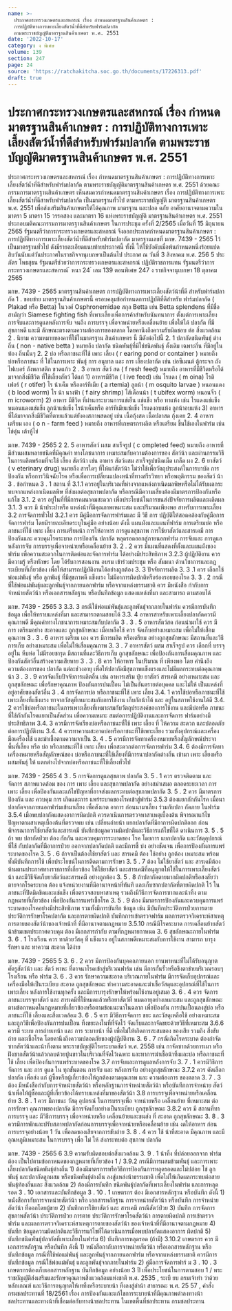 ```yaml
---
name: >-
  ประกาศกระทรวงเกษตรและสหกรณ์ เรื่อง กำหนดมาตรฐานสินค้าเกษตร :
  การปฏิบัติทางการเพาะเลี้ยงสัตว์น้ำที่ดีสำหรับฟาร์มปลากัด
  ตามพระราชบัญญัติมาตรฐานสินค้าเกษตร พ.ศ. 2551
date: '2022-10-17'
category: ง พิเศษ
volume: 139
section: 247
page: 24
source: 'https://ratchakitcha.soc.go.th/documents/17226313.pdf'
draft: true
---
```


# ประกาศกระทรวงเกษตรและสหกรณ์ เรื่อง กำหนดมาตรฐานสินค้าเกษตร : การปฏิบัติทางการเพาะเลี้ยงสัตว์น้ำที่ดีสำหรับฟาร์มปลากัด ตามพระราชบัญญัติมาตรฐานสินค้าเกษตร พ.ศ. 2551

ประกาศกระทรวงเกษตรและสหกรณ์ เรื่อง กำหนดมาตรฐานสินค้าเกษตร : การปฏิบัติทางการเพาะเลี้ยงสัตว์น้ำที่ดีสำหรับฟาร์มปลากัด ตามพระราชบัญญัติมาตรฐานสินค้าเกษตร พ.ศ. 2551 ด้วยคณะกรรมการมาตรฐานสินค้าเกษตร เห็นสมควรกำหนดมาตรฐานสินค้าเกษตร เรื่อง การปฏิบัติทางการเพาะเลี้ยงสัตว์น้ำที่ดีสาหรับฟาร์มปลากัด เป็นมาตรฐานทั่วไป ตามพระราชบัญญัติ มาตรฐานสินค้าเกษตร พ.ศ. 2551 เพื่อส่งเสริมสินค้าเกษตรให้ได้คุณภาพ มาตรฐาน และปลอ ดภัย อาศัยอานาจตามความในมาตรา 5 มาตรา 15 วรรคสอง และมาตรา 16 แห่งพระราชบัญญัติ มาตรฐานสินค้าเกษตร พ.ศ. 2551 ประกอบมติคณะกรรมการมาตรฐานสินค้าเกษตร ในการประชุม ครั้งที่ 2/2565 เมื่อวันที่ 15 มิถุนายน 2565 รัฐมนตรีว่าการกระทรวงเกษตรและสหกรณ์ จึงออกประกาศกำหนดมาตรฐานสินค้าเกษตร : การปฏิบัติทางการเพาะเลี้ยงสัตว์น้ำที่ดีสำหรับฟาร์มปลากัด มาตรฐานเลขที่ มกษ. 7439 - 2565 ไว้เป็นมาตรฐานทั่วไป ดังมีรายละเอียดแนบท้ายประกาศนี้ ทั้งนี้ ให้ใช้บังคับเมื่อพ้นกำหนดหนึ่งร้อยแปดสิบวันนับแต่วันประกาศในราชกิจจานุเบกษาเป็นต้นไป ประกาศ ณ วันที่ 3 สิงหาคม พ.ศ. 256 5 ประภัตร โพธสุธน รัฐมนตรีช่วยว่าการกระทรวงเกษตรและสหกรณ์ ปฏิบัติราชการแทน รัฐมนตรีว่าการกระทรวงเกษตรและสหกรณ์ ้ หนา 24 ่ เลม 139 ตอนพิเศษ 247 ง ราชกิจจานุเบกษา 18 ตุลาคม 2565

มกษ. 7439 - 2565 มาตรฐานสินค้าเกษตร การปฏิบัติทางการเพาะเลี้ยงสัตว์น้าที่ดี สำหรับฟาร์มปลากัด 1 . ขอบข่าย มาตรฐานสินค้าเกษตรนี้ ครอบคลุมข้อกำหนดการปฏิบัติที่ดีสำหรับ ฟาร์มปลากัด ( Plakad หรือ Betta) ในวงศ์ Osphronemidae สกุล Betta เช่น Betta splendens ที่มีชื่อสามัญว่า Siamese fighting fish ที่เพาะเลี้ยงเพื่อการค้าสำหรับนันทนาการ ตั้งแต่การเพาะเลี้ยง การจับและการดูแลหลังการจับ จนถึง การบรรจุ เพื่อจาหน่ายหรือเคลื่อนย้าย เพื่อให้ได้ ปลากัด ที่มี สุขภาพดี และมี ลักษณะตรงตามความต้องการของตลาด โดยคานึงถึงความรับผิดชอบ ต่อ สิ่งแวดล้อม 2 . นิยาม ความหมายของคาที่ใช้ในมาตรฐาน สินค้าเกษตร นี้ มีดังต่อไปนี้ 2. 1 ปลากัดชนิดพันธุ์ ต่างถิ่น ( non - native betta ) หมายถึง ปลากัด ชนิดพันธุ์ที่มิใช่ชนิดพันธุ์ ดั้งเดิม เฉพาะถิ่น ที่มีอยู่ใน ท้อง ถิ่นนั้นๆ 2. 2 บ่อ หรือภาชนะที่ใช้ เพาะ เลี้ยง ( r earing pond or container ) หมายถึง บ่อหรือภาชนะ ที่ ใช้ในการเพาะ พันธุ์ การ อนุบาล และ การ เลี้ยงปลากัด เช่น บ่อซีเมนต์ ตู้กระจก ถังไฟเบอร์ ถังพลาสติก ขวดแก้ว 2 . 3 อาหาร สัตว์ สด ( f resh feed) หมายถึง อาหารที่มีชีวิตหรือได้มาจากสิ่งมีชีวิต ที่ใช้เลี้ยงสัตว์ ได้แก่ 1) อาหารมีชีวิต ( l ive feed) เช่น ไรแดง ( m oina) โรติเฟอร์ ( r otifer) ไร น้าเค็ม หรืออาร์ทีเมีย ( a rtemia) ลูกน้า ( m osquito larvae ) หนอนแดง ( b lood worm) ไร น้า นางฟ้า ( f airy shrimp) ไส้เดือนน้า ( t ubifex worm) หนอนจิ๋ว ( m icroworm) 2) อาหาร มีชีวิต ที่ผ่านกระบวนการแช่เย็น แช่แข็ง หรือ ทาแห้ง เช่น ไรแดงแช่แข็ง หนอนแดงแช่แข็ง ลูกน้าแช่แข็ง ไรน้าเค็มหรือ อาร์ทีเมียแช่แข็ง ไรแดงอบแห้ง ลูกน้าอบแห้ง 3) อาหารที่ได้มาจากสิ่งมีชีวิตที่ตายแล้วแต่ยังคงสภาพสดอยู่ เช่น เนื้อกุ้งสด เนื้อปลาสด กุ้งเคย 2. 4 อาหาร เตรียม เอง ( o n - farm feed ) หมายถึง อาหารที่เกษตรกรผลิต หรือเตรียม ขึ้นใช้เองในฟาร์ม เช่น ไข่ตุ๋น เต้าหู้ไข่

มกษ. 7439 - 2565 2 2. 5 อาหารสัตว์ ผสม สาเร็จรูป ( c ompleted feed) หมายถึง อาหารที่มีส่วนผสมหลายชนิดที่มีคุณค่า ทางโภชนาการ เหมาะสมกับความต้องการของ สัตว์น้า และผ่านกรรมวิธีในการผลิตพร้อมที่จะใช้ เลี้ยง สัตว์น้า เช่น อาหาร สัตว์ผสม สาเร็จรูปชนิดเม็ด เกล็ด ผง 2. 6 ยาสัตว์ ( v eterinary drug) หมายถึง สารใดๆ ที่ให้แก่สัตว์น้า ไม่ว่าใช้เพื่อวัตถุประสงค์ในการบาบัด การป้องกัน หรือการวินิจฉัยโรค หรือเพื่อการเปลี่ยนแปลงหน้าที่ทางสรีรวิทยา หรือพฤติกรรม ของสัตว์ น้า 3 . ข้อกำหนด 3 . 1 สถาน ที่ 3.1.1 ควรอยู่ในบริเวณที่ห่างจากแหล่งกาเนิดมลพิษหรือไม่ได้รับผลกระทบจากแหล่งกาเนิดมลพิษ ที่ส่งผลต่อสุขภาพปลากัด หรือกรณีมีความเสี่ยงต้องมีมาตรการป้องกันหรือแก้ไข 3.1. 2 ควร อยู่ในที่ที่มีการคมนาคมสะดวก เพื่อประโยชน์ในการขนส่งปัจจัยการผลิตและผลิตผล 3.1. 3 ควร มี น้าประปาหรือ แหล่งน้าที่มีคุณภาพเหมาะสม และปริมาณเพียงพอ สาหรับการเพาะเลี้ยง 3.2 การจัดการทั่วไป 3.2.1 ควร มีคู่มือการจัดการฟาร์มและ มี วิธี การ ปฏิบัติให้สอดคล้องกับคู่มือการจัดการฟาร์ม โดยมีรายละเอียดระบุในคู่มือ อย่างน้อย ดังนี้ แผนผังและแผนที่ฟาร์ม การเตรียมบ่อ หรือภาชนะที่ใช้ เพาะ เลี้ยง การเตรียมน้า การให้อาหาร การดูแลสุขภาพ การใช้ยาสัตว์และสารเคมี การป้องกันและ ควบคุมโรคระบาด การป้องกัน ปลากัด หลุดรอดออกสู่ภายนอกฟาร์ม การจับและ การดูแลหลังการจับ การบรรจุเพื่อจาหน่ายหรือเคลื่อนย้าย 3. 2 . 2 ควร มีแผนที่แสดงที่ตั้งและแผนผังของฟาร์ม เพื่อความสะดวกในการติดต่อและจัดการฟาร์ม ได้อย่างมีประสิทธิภาพ 3.2.3 ผู้ปฏิบัติงาน ควร มีความรู้ หรือทักษะ โดย ได้รับการสอนงาน อบรม เข้าร่วมประชุม หรือ สัมมนา ด้านวิชาการและกฎระเบียบที่เกี่ยวข้อง เพื่อให้สามารถปฏิบัติงานได้อย่างถูกต้อง 3. 3 ปัจจัยการผลิต 3. 3 .1 ควร เลือกใช้พ่อแม่พันธุ์ หรือ ลูกพันธุ์ ที่มีสุขภาพดี แข็งแรง ไม่มีอาการผิดปกติหรือร่องรอยของโรค 3. 3 . 2 กรณีที่ใช้พ่อแม่พันธุ์และลูกพันธุ์จากภายนอกฟาร์ม หรือจากแหล่งธรรมชาติ ควร มีหนังสือ กำกับการจำหน่ายสัตว์น้า หรือเอกสารหลักฐาน หรือบันทึกข้อมูล แสดงแหล่งที่มา และสามารถ ตามสอบได้

มกษ. 7439 - 2565 3 3.3. 3 กรณีใช้พ่อแม่พันธุ์และลูกพันธุ์จากภายในฟาร์ม ควรมีการบันทึกข้อมูล เพื่อให้ทราบแหล่งที่มา และสามารถตามสอบได้ 3.3. 4 อาหารสาหรับเพาะเลี้ยงปลากัดควรมีคุณภาพดี มีคุณค่าทางโภชนาการเหมาะสมกับปลากัด 3 . 3 . 5 อาหารสัตว์สด ก่อนนำมาใช้ ควร มีการ เตรียมอย่าง สะอาดและ ถูกสุขลักษณะ เมื่อเหลือใช้ ควร จัดเก็บอย่างเหมาะสม เพื่อไม่ให้เสื่อมคุณภาพ 3 . 3 . 6 อาหาร เตรียม เอง ควร มีการผลิต หรือเตรียม อย่างถูกสุขลักษณะ มีสถานที่และวิธีการเก็บ อย่างเหมาะสม เพื่อไม่ให้เสื่อมคุณภาพ 3. 3 . 7 อาหารสัตว์ ผสม สาเร็จรูป ควร เลือกที่ บรรจุ อยู่ใน หีบห่อ ไม่มีรอยชารุด มีสถานที่และวิธีการเก็บ ถูกสุขลักษณะ เพื่อป้องกันการเสื่อมคุณภาพ และป้องกันสัตว์อื่นสร้างความเสียหาย 3 . 3 . 8 ควร ให้อาหาร ในปริมาณ ที่ เพียงพอ โดย คำนึงถึง ความต้องการของ ปลากัด แต่ละช่วงอายุ เพื่อให้ปลากัดมีสุขภาพแข็งแรงและไม่มีผลกระทบต่อคุณภาพน้า 3 . 3 . 9 ควรจัดเก็บปัจจัยการผลิตอื่น เช่น อาหารเสริม ปุ๋ย ยาสัตว์ สารเคมี อย่างเหมาะสม และถูกสุขลักษณะ เพื่อรักษาคุณภาพ ป้องกันการปนเปื้อน ไม่เป็นอันตรายต่อบุคคล และไม่ให้ เป็นแหล่งที่อยู่อาศัยของสัตว์อื่น 3 . 4 การจัดการบ่อ หรือภาชนะที่ใช้ เพาะ เลี้ยง 3.4. 1 ควรใช้บ่อหรือภาชนะที่ใช้เพาะเลี้ยงที่แข็งแรง ทาจากวัสดุที่เหมาะสมกับการใช้งาน เก็บกักน้าได้ และ อยู่ในสภาพใช้งานได้ดี 3.4. 2 ควรใช้บ่อหรือภาชนะในการเพาะเลี้ยงที่เหมาะสมกับวัตถุประสงค์ของการใช้งาน และมีบ่อหรือ ภาชนะที่ใช้กักกันโรคแยกเป็นสัดส่วน เพื่อความเหมาะ สมต่อการปฏิบัติงานและการจัดการ ฟาร์มอย่างมีประสิทธิภาพ 3.4. 3 ควรมีการจัดเรียงบ่อหรือภาชนะที่ใช้ เพาะ เลี้ยง ที่ ให้ความ สะดวก และปลอดภัยต่อการปฏิบัติงาน 3.4. 4 ควรทาความสะอาดบ่อหรือภาชนะที่ใช้เพาะเลี้ยง รวมทั้งอุปกรณ์และเครื่องมือเครื่องใช้ และฆ่าเชื้อตามความจาเป็น 3. 4 . 5 ควรมีการจัดทาเครื่องหมายหรือสัญลักษณ์ประจา พื้นที่เลี้ยง หรือ บ่อ หรือภาชนะที่ใช้ เพาะ เลี้ยง เพื่อสะดวกต่อการจัดการฟาร์ม 3.4. 6 ต้องมีการจัดทาเครื่องหมายหรือสัญลักษณ์ของ บ่อหรือภาชนะที่ใช้เลี้ยงที่มีการนาปลากัดต่างถิ่น เข้ามา เพาะ เลี้ยงหรือผสมพันธุ์ ให้ แตกต่างไปจากบ่อหรือภาชนะที่ใช้เลี้ยงทั่วไป

มกษ. 7439 - 2565 4 3 . 5 การจัดการดูแลสุขภาพ ปลากัด 3. 5 . 1 ควร ตรวจติดตาม และจัดการ สภาพแวดล้อม ของ การ เพาะ เลี้ยง และสุขภาพปลากัด อย่างสม่าเสมอ ตลอดระยะเวลา การ เพาะ เลี้ยง เพื่อป้องกันและแก้ไขปัญหาที่อาจส่งผลกระทบต่อสุขภาพปลากัด 3. 5 . 2 ควร มีมาตรการป้องกัน และ ควบคุม การ เกิดและการ แพร่ระบาดของโรคเข้าสู่ฟาร์ม 3.5.3 ต้องแยกกักกันโรค เมื่อนาปลากัดจากภายนอกฟาร์มเข้ามาเลี้ยง เพื่อสังเกต อาการ ก่อนนามาเลี้ยง ร่วมกับปลา กัดภาย ในฟาร์ม 3.5.4 เมื่อพบปลากัดแสดงอาการผิดปกติ ควรดาเนินการตรวจหาสาเหตุเบื้องต้น พิจารณาแก้ไข ปัญหาตามสาเหตุเบื้องต้นที่ตรวจพบ เช่น เปลี่ยนถ่ายน้า แยกปลากัดที่มีอาการผิดปกติออก ก่อนพิจารณาการใช้ยาสัตว์และสารเคมี บันทึกข้อมูลความผิดปกติและวิธีการแก้ไขที่ได้ ดาเนินการ 3. 5 . 5 ถ้า พบ ปลากัดป่วย ต้อง กักกัน และควบคุมการระบาดของ โรค โดยการ แยกปลากัด และวัสดุอุปกรณ์ที่ใช้ กับปลากัดที่มีอาการป่วย ออกจากปลากัดปกติ และมีการชี้ บ่ง อย่างชัดเจน เพื่อการป้องกันการแพร่ระบาดของโรค 3. 5 . 6 ถ้าจาเป็นต้องใช้ยาสัตว์ และ สารเคมี ต้อง ใช้อย่าง ถูกต้อง เหมาะสม พร้อมทั้งมีบันทึกการใช้ เพื่อประโยชน์ในการติดตามการรักษา 3. 5 . 7 ต้อง ไม่ใช้ยาสัตว์ และ สารเคมีต้องห้ามตามประกาศทางราชการที่เกี่ยวข้อง ให้ใช้ยาสัตว์ และสารเคมีที่อนุญาตให้ใช้ในการเพาะเลี้ยงสัตว์น้า และมีวิธีจัดเก็บยาสัตว์และสารเคมี อย่างถูกต้อง 3. 5 . 8 ถ้าปลากัดตายมากผิดปกติหรือสงสัยว่าตายจากโรคระบาด ต้อง แจ้งหน่วยงานที่มีอานาจหน้าที่ทันที และเก็บซากปลากัดที่ตายผิดปกติ ไว้ ในภาชนะที่ปิดมิดชิดและแช่แข็ง เพื่อตรวจสอบหาสาเหตุ รวมถึงมีวิธีการจัดการซากและน้าทิ้ง ตามกฎหมายที่เกี่ยวข้อง เพื่อป้องกันการแพร่เชื้อโรค 3. 5 . 9 ต้อง มีมาตรการป้องกันและควบคุมการแพร่ระบาดของโรคอย่างมีประสิทธิภาพ รวมทั้งมีการบันทึก ข้อมูล เช่น มีบันทึกประวัติการป่วยการตาย ประวัติการรักษาโรคปลากัด และการตายผิดปกติ บันทึกการเข้าตรวจฟาร์ม ผลการตรวจวิเคราะห์สาเหตุการตายของสัตว์น้าของเจ้าหน้าที่ ที่มีอานาจตามกฎหมาย 3.5.10 กรณีมีโรคระบาด การเคลื่อนย้ายสัตว์น้าข้ามเขตประกาศควบคุม ต้อง มีเอกสารกำกับ ตามที่กฎหมายกาหนด 3. 6 สุขลักษณะภายในฟาร์ม 3. 6 . 1 โรงเรือน ควร ทาด้วยวัสดุ ที่ แข็งแรง อยู่ในสภาพดีเหมาะสมกับการใช้งาน สามารถ บารุงรักษา และ ทาความ สะอาด ได้ง่าย

มกษ. 7439 - 2565 5 3. 6 . 2 ควร มีการป้องกันบุคคลภายนอก ยานพาหนะที่ไม่ได้รับอนุญาต ศัตรูสัตว์น้า และ สัตว์ พาหะ ที่อาจนาโรคเข้าสู่บริเวณฟาร์ม เช่น มีการกั้นรั้วหรือขึงตาข่ายบริเวณรอบๆ โรงเรือน หรือ ฟาร์ม 3. 6 . 3 ควร รักษาความสะอาด บริเวณภายในฟาร์ม มีการจัดเก็บอุปกรณ์และเครื่องมือให้เป็นระเบียบ สะอาด ถูกสุขลักษณะ ทำความสะอาดและฆ่าเชื้อวัสดุและอุปกรณ์ที่ใช้ในการเพาะเลี้ยง หลังการใช้งานทุกครั้ง และมีการบารุงรักษาให้พร้อมใช้งานอยู่เสมอ 3. 6 . 4 ควร จัดการภาชนะบรรจุยาสัตว์ และ สารเคมีที่ใช้หมดแล้วหรือยาสัตว์ที่ หมดอายุอย่างเหมาะสม และถูกสุขลักษณะ ตามข้อกาหนดในกฎหมายที่เกี่ยวข้องหรือตามข้อแนะนาในฉลาก เพื่อป้องกัน การปนเปื้อนลงสู่บ่อ หรือภาชนะที่ใช้ เลี้ยงและสิ่งแวดล้อม 3. 6 . 5 ควร มีวิธีการจัดการ ขยะ และวัสดุเหลือใช้ อย่างเหมาะสมและถูกวิธีเพื่อป้องกันการปนเปื้อน ทิ้งขยะลงในที่ที่จัดไว้ จัดเก็บและกาจัดขยะด้วยวิธีที่เหมาะสม 3.6.6 ควรมี ระบบ การถ่ายเทน้า และ การ ระบายน้า ที่ดี เพื่อไม่ให้เกิดการสะสมของ ของเสีย รวมถึง สิ่งขับถ่าย และเชื้อโรค โดยคานึงถึงความปลอดภัยของผู้ปฏิบัติงาน 3. 6 . 7 กรณีเกิดโรคระบาด ต้องกำจัดซากสัตว์น้าและน้าทิ้งตาม พระราชบัญญัติโรคระบาดสัตว์ พ.ศ. 2558 เช่น กาจัดซากด้วยการเผา หรือฝังซากสัตว์น้าแล้วกลบด้วยปูนขาวในบริเวณที่จัดไว้เฉพาะ และทาการฆ่าเชื้อน้าทิ้งและบ่อ หรือภาชนะที่ใช้ เลี้ยง เพื่อป้องกันการแพร่ระบาดของโรค 3.7 การจับและการดูแลหลังการจับ 3. 7 . 1 ควรมีวิธีการจัดการ และ การ ดูแล ใน ทุกขั้นตอน การจับ และ หลังการจับ อย่างถูกสุขลักษณะ 3.7.2 ควร คัดเลือกปลากัด เพื่อส่ง แก่ ผู้ซื้อหรือผู้เกี่ยวข้องให้ถูกต้องตามคุณภาพ และ ความต้องการ ของตลาด 3. 7 . 3 ต้อง มีหนังสือกำกับการจำหน่ายสัตว์น้า หรือหลักฐานการจำหน่ายสัตว์น้า หรือบันทึกการจำหน่าย สัตว์น้าเพื่อให้ผู้ซื้อและผู้ที่เกี่ยวข้องได้ทราบแหล่งที่มาของสัตว์น้า 3.8 การบรรจุเพื่อจาหน่ายหรือเคลื่อนย้าย 3. 8 . 1 ควร มีภาชนะ วัสดุ อุปกรณ์ ในการบรรจุเพื่อ จาหน่ายหรือ เคลื่อนย้าย ที่เหมาะสม ต่อการรักษา คุณภาพของปลากัด มีการจัดเก็บอย่างเป็นระเบียบ ถูกสุขลักษณะ 3.8.2 ควร มี สถานที่ทาการบรรจุ และ มีวิธีการบรรจุ เพื่อจาหน่ายหรือ เคลื่อนย้ายและขนส่ง ที่ สะอาด ถูกสุขลักษณะ 3. 8 . 3 ควรมีการพักและปรับสภาพปลากัดก่อนการบรรจุเพื่อจาหน่ายหรือเคลื่อนย้าย เช่น งดให้อาหาร ก่อน การบรรจุอย่างน้อย 1 วัน เพื่อลดของเสียจากการขับถ่าย 3. 8 . 4 ควร ใช้ น้าที่สะอาด มีคุณภาพ และมีอุณหภูมิเหมาะสม ในการบรรจุ เพื่อ ไม่ ให้ ส่งกระทบต่อ สุขภาพ ปลากัด

มกษ. 7439 - 2565 6 3.9 ความรับผิดชอบต่อสิ่งแวดล้อม 3. 9 . 1 น้าทิ้ง ที่ปล่อยออกจาก ฟาร์ม ต้อง เป็นไปตามข้อกาหนดของกฎหมายที่เกี่ยวข้อง 1 / 3.9.2 กรณีมีการผสมข้ามพันธุ์ และการเพาะเลี้ยงปลากัดชนิดพันธุ์ต่างถิ่น 1) ต้องมีมาตรการหรือวิธีการป้องกันการหลุดรอดและไม่ปล่อย ไข่ ลูกพันธุ์ และปลากัดลูกผสม หรือชนิดพันธุ์ต่างถิ่น ลงสู่แหล่งน้าธรรมชาติ เพื่อไม่ให้เกิดผลกระทบต่อสายพันธุ์ท้องถิ่นและ สิ่งแวดล้อม 2) ต้องมีการบันทึก ชนิดพันธุ์ปลากัดที่เพาะเลี้ยงในฟาร์ม และการหลุดรอด 3 . 10 เอกสารและบันทึกข้อมูล 3 . 10 . 1 เกษตรกร ต้อง มีเอกสารหลักฐาน หรือบันทึก ดังนี้ 1) หนังสือกากับการจาหน่ายสัตว์น้า หรือ เอกสารหลักฐาน การจาหน่ายสัตว์น้า หรือบันทึก การจำหน่ายสัตว์น้า ที่ออกโดยผู้ขาย 2) บันทึกการใช้ยาสัตว์ และ สารเคมี กรณีสัตว์ป่วย 3) บันทึก การจัดการสุขภาพสัตว์น้า ประวัติการป่วย การตาย ประวัติการรักษาโรคสัตว์น้า การตายผิดปกติ การเข้าตรวจฟาร์ม และผลการตรวจวิเคราะห์สาเหตุการตายของสัตว์น้า ของเจ้าหน้าที่ที่มีอานาจตามกฎหมาย 4) บันทึก ข้อมูลความผิดปกติและวิธีการแก้ไขที่ได้ดาเนินการเมื่อพบปลากัดแสดงอาการ ผิดปกติ 5) บันทึกชนิดพันธุ์ปลากัดที่เพาะเลี้ยงในฟาร์ม 6) บันทึกการหลุดรอด (ถ้ามี) 3.10.2 เกษตรกร ควร มีเอกสารหลักฐาน หรือบันทึก ดังนี้ 1) หนังสือกากับการจาหน่ายสัตว์น้า หรือเอกสารหลักฐาน หรือบันทึกข้อมูล กรณีที่ใช้พ่อแม่พันธุ์ และลูกพันธุ์จากภายนอกฟาร์ม หรือจากแหล่งธรรมชาติ ควรมีการบันทึกข้อมูล กรณีใช้พ่อแม่พันธุ์ และลูกพันธุ์จากภายในฟาร์ม 2) คู่มือการจัดการฟาร์ ม 3 . 10 . 3 เกษตรกรต้องเก็บเอกสารหลักฐาน บันทึกข้อมูล อย่างน้อย 3 ปี เพื่อประโยชน์ในการตามสอบ 1 / พระราชบัญญัติส่งเสริมและรักษาคุณภาพสิ่งแวดล้อมแห่งชาติ พ.ศ. 2535 , ระเบี ยบ กรมเจ้าท่า ว่าด้วยหลักเกณฑ์ และวิธีการอนุญาตให้เททิ้งหรือระบายน้า ทิ้งลงสู่ลำน้า สาธารณะ พ.ศ. 25 57 , คำสั่งกรมชลประทานที่ 18/2561 เรื่อง การป้องกันและแก้ไขการระบายน้าที่มีคุณภาพต่าลงทางน้าชลประทานและทางน้าที่เชื่อมต่อกับทางน้าชลประทาน ในเขตพื้นที่ชลประทาน กรมชลประทาน
